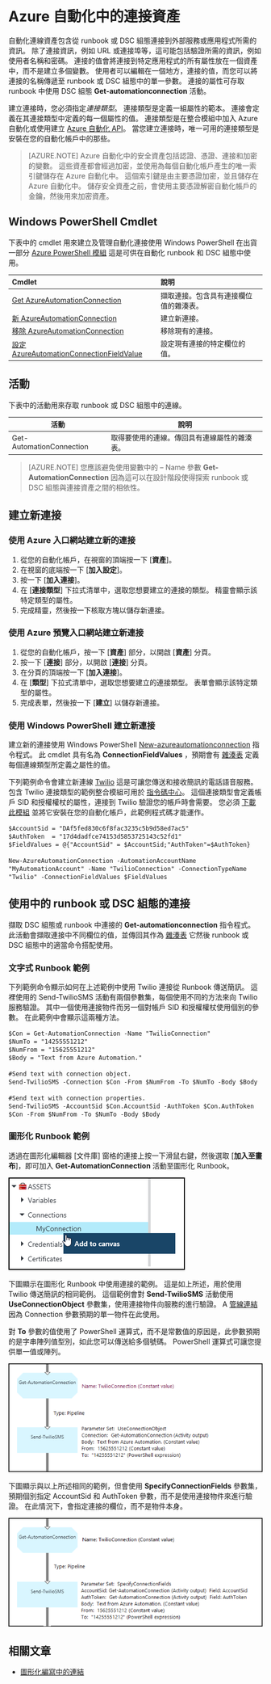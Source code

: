 <properties 
   pageTitle="Azure 自動化中的連接資產 |Microsoft Azure"
   description="在 Azure 自動化連線資產包含從 runbook 或 DSC 組態連接到外部服務或應用程式所需的資訊。這篇文章說明連接的詳細資料，以及如何以文字和圖形化編寫形式加以使用。"
   services="automation"
   documentationCenter=""
   authors="bwren"
   manager="stevenka"
   editor="tysonn" />
<tags 
   ms.service="automation"
   ms.devlang="na"
   ms.topic="article"
   ms.tgt_pltfrm="na"
   ms.workload="infrastructure-services"
   ms.date="10/23/2015"
   ms.author="bwren" />


# Azure 自動化中的連接資產

自動化連線資產包含從 runbook 或 DSC 組態連接到外部服務或應用程式所需的資訊。 除了連接資訊，例如 URL 或連接埠等，這可能包括驗證所需的資訊，例如使用者名稱和密碼。 連接的值會將連接到特定應用程式的所有屬性放在一個資產中，而不是建立多個變數。 使用者可以編輯在一個地方，連接的值，而您可以將連接的名稱傳遞至 runbook 或 DSC 組態中的單一參數。 連接的屬性可存取 runbook 中使用 DSC 組態 **Get-automationconnection** 活動。

建立連接時，您必須指定*連接類型*。 連接類型是定義一組屬性的範本。 連接會定義在其連接類型中定義的每一個屬性的值。 連接類型是在整合模組中加入 Azure 自動化或使用建立 [Azure 自動化 API](http://msdn.microsoft.com/library/azure/mt163818.aspx)。 當您建立連接時，唯一可用的連接類型是安裝在您的自動化帳戶中的那些。
>[AZURE.NOTE] Azure 自動化中的安全資產包括認證、憑證、連接和加密的變數。 這些資產都會經過加密，並使用為每個自動化帳戶產生的唯一索引鍵儲存在 Azure 自動化中。 這個索引鍵是由主要憑證加密，並且儲存在 Azure 自動化中。 儲存安全資產之前，會使用主要憑證解密自動化帳戶的金鑰，然後用來加密資產。

## Windows PowerShell Cmdlet

下表中的 cmdlet 用來建立及管理自動化連接使用 Windows PowerShell 在出貨一部分 [Azure PowerShell 模組](../powershell-install-configure.md) 這是可供在自動化 runbook 和 DSC 組態中使用。

| Cmdlet| 說明|
|:---|:---|
| [Get AzureAutomationConnection](http://msdn.microsoft.com/library/dn921828.aspx)| 擷取連接。包含具有連接欄位值的雜湊表。|
| [新 AzureAutomationConnection](http://msdn.microsoft.com/library/dn921825.aspx)| 建立新連接。|
| [移除 AzureAutomationConnection](http://msdn.microsoft.com/library/dn921827.aspx)| 移除現有的連接。|
| [設定 AzureAutomationConnectionFieldValue](http://msdn.microsoft.com/library/dn921826.aspx)| 設定現有連接的特定欄位的值。|

## 活動

下表中的活動用來存取 runbook 或 DSC 組態中的連線。

| 活動| 說明|
|---|---|
| Get-AutomationConnection| 取得要使用的連線。傳回具有連線屬性的雜湊表。|

>[AZURE.NOTE] 您應該避免使用變數中的 – Name 參數 **Get-AutomationConnection** 因為這可以在設計階段使得探索 runbook 或 DSC 組態與連接資產之間的相依性。

## 建立新連接

### 使用 Azure 入口網站建立新的連接

1. 從您的自動化帳戶，在視窗的頂端按一下 [**資產**]。
1. 在視窗的底端按一下 [**加入設定**]。
1. 按一下 [**加入連接**]。
2. 在 [**連接類型**] 下拉式清單中，選取您想要建立的連接的類型。 精靈會顯示該特定類型的屬性。
1. 完成精靈，然後按一下核取方塊以儲存新連接。


### 使用 Azure 預覽入口網站建立新連接

1. 從您的自動化帳戶，按一下 [**資產**] 部分，以開啟 [**資產**] 分頁。
1. 按一下 [**連接**] 部分，以開啟 [**連接**] 分頁。
1. 在分頁的頂端按一下 [**加入連接**]。
2. 在 [**類型**] 下拉式清單中，選取您想要建立的連接類型。 表單會顯示該特定類型的屬性。
1. 完成表單，然後按一下 [**建立**] 以儲存新連接。



### 使用 Windows PowerShell 建立新連接

建立新的連接使用 Windows PowerShell [New-azureautomationconnection](http://msdn.microsoft.com/library/dn921825.aspx) 指令程式。 此 cmdlet 具有名為 **ConnectionFieldValues** ，預期會有 [雜湊表](http://technet.microsoft.com/en-us/library/hh847780.aspx) 定義每個連線類型所定義之屬性的值。


下列範例命令會建立新連線 [Twilio](http://www.twilio.com) 這是可讓您傳送和接收簡訊的電話語音服務。 包含 Twilio 連接類型的範例整合模組可用於 [指令碼中心](http://gallery.technet.microsoft.com/scriptcenter/Twilio-PowerShell-Module-8a8bfef8)。 這個連接類型會定義帳戶 SID 和授權權杖的屬性，連接到 Twilio 驗證您的帳戶時會需要。 您必須 [下載此模組](http://gallery.technet.microsoft.com/scriptcenter/Twilio-PowerShell-Module-8a8bfef8) 並將它安裝在您的自動化帳戶，此範例程式碼才能運作。

    $AccountSid = "DAf5fed830c6f8fac3235c5b9d58ed7ac5"
    $AuthToken  = "17d4dadfce74153d5853725143c52fd1"
    $FieldValues = @{"AccountSid" = $AccountSid;"AuthToken"=$AuthToken}
    
    New-AzureAutomationConnection -AutomationAccountName "MyAutomationAccount" -Name "TwilioConnection" -ConnectionTypeName "Twilio" -ConnectionFieldValues $FieldValues

## 使用中的 runbook 或 DSC 組態的連接

擷取 DSC 組態或 runbook 中連接的 **Get-automationconnection** 指令程式。 此活動會擷取連接中不同欄位的值，並傳回其作為 [雜湊表](http://go.microsoft.com/fwlink/?LinkID=324844) 它然後 runbook 或 DSC 組態中的適當命令搭配使用。

### 文字式 Runbook 範例

下列範例命令顯示如何在上述範例中使用 Twilio 連接從 Runbook 傳送簡訊。 這裡使用的 Send-TwilioSMS 活動有兩個參數集，每個使用不同的方法來向 Twilio 服務驗證。 其中一個使用連接物件而另一個對帳戶 SID 和授權權杖使用個別的參數。 在此範例中會顯示這兩種方法。

    $Con = Get-AutomationConnection -Name "TwilioConnection"
    $NumTo = "14255551212"
    $NumFrom = "15625551212"
    $Body = "Text from Azure Automation."
    
    #Send text with connection object.
    Send-TwilioSMS -Connection $Con -From $NumFrom -To $NumTo -Body $Body
    
    #Send text with connection properties.
    Send-TwilioSMS -AccountSid $Con.AccountSid -AuthToken $Con.AuthToken $Con -From $NumFrom -To $NumTo -Body $Body

### 圖形化 Runbook 範例

透過在圖形化編輯器 [文件庫] 窗格的連接上按一下滑鼠右鍵，然後選取 [**加入至畫布**]，即可加入 **Get-AutomationConnection** 活動至圖形化 Runbook。

![](media/automation-connections/connection-add-canvas.png)

下圖顯示在圖形化 Runbook 中使用連接的範例。 這是如上所述，用於使用 Twilio 傳送簡訊的相同範例。 這個範例會對 **Send-TwilioSMS** 活動使用 **UseConnectionObject** 參數集，使用連接物件向服務的進行驗證。 A [管線連結](automation-graphical-authoring-intro.md#links-and-workflow) 因為 Connection 參數預期的單一物件在此使用。

對 **To** 參數的值使用了 PowerShell 運算式，而不是常數值的原因是，此參數預期的是字串陣列值型別，如此您可以傳送給多個號碼。 PowerShell 運算式可讓您提供單一值或陣列。

![](media/automation-connections/get-connection-object.png)

下圖顯示與以上所述相同的範例，但會使用 **SpecifyConnectionFields** 參數集，預期個別指定 AccountSid 和 AuthToken 參數，而不是使用連接物件來進行驗證。 在此情況下，會指定連接的欄位，而不是物件本身。

![](media/automation-connections/get-connection-properties.png)



## 相關文章

- [圖形化編寫中的連結](automation-graphical-authoring-intro.md#links-and-workflow)






